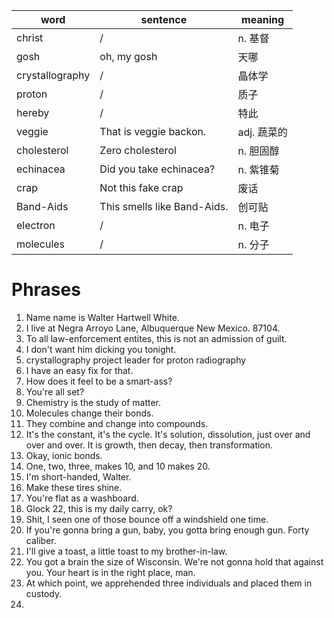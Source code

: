 word            | sentence                    | meaning
--------------- | --------------------------- | ----------------
christ          | /                           | n. 基督
gosh            | oh, my gosh                 | 天哪
crystallography | /                           | 晶体学
proton          | /                           | 质子
hereby          | /                           | 特此
veggie          | That is veggie backon.      | adj. 蔬菜的
cholesterol     | Zero cholesterol            | n. 胆固醇
echinacea       | Did you take echinacea?     | n. 紫锥菊
crap            | Not this fake crap          | 废话
Band-Aids       | This smells like Band-Aids. | 创可贴
electron        | /                           | n. 电子
molecules       | /                           | n. 分子

# Phrases

01. Name name is Walter Hartwell White.
02. I live at Negra Arroyo Lane, Albuquerque New Mexico. 87104.
03. To all law-enforcement entites, this is not an admission of guilt.
04. I don't want him dicking you tonight.
05. crystallography project leader for proton radiography
06. I have an easy fix for that.
07. How does it feel to be a smart-ass?
08. You're all set?
09. Chemistry is the study of matter.
10. Molecules change their bonds.
11. They combine and change into compounds.
12. It's the constant, it's the cycle. It's solution, dissolution, just over and over and over. It is growth, then decay, then transformation.
13. Okay, ionic bonds.
14. One, two, three, makes 10, and 10 makes 20.
15. I'm short-handed, Walter.
16. Make these tires shine.
17. You're flat as a washboard.
18. Glock 22, this is my daily carry, ok?
19. Shit, I seen one of those bounce off a windshield one time.
20. If you're gonna bring a gun, baby, you gotta bring enough gun. Forty caliber.
21. I'll give a toast, a little toast to my brother-in-law.
22. You got a brain the size of Wisconsin. We're not gonna hold that against you. Your heart is in the right place, man.
23. At which point, we apprehended three individuals and placed them in custody.
24. 
